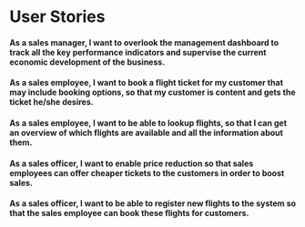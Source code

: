 # User Stories

#### As a sales manager, I want to overlook the management dashboard to track all the key performance indicators and supervise the current economic development of the business.


#### As a sales employee, I want to book a flight ticket for my customer that may include booking options, so that my customer is content and gets the ticket he/she desires.

#### As a sales employee, I want to be able to lookup flights, so that I can get an overview of which flights are available and all the information about them. 


#### As a sales officer, I want to enable price reduction so that sales employees can offer cheaper tickets to the customers in order to boost sales.

#### As a sales officer, I want to be able to register new flights to the system so that the sales employee can book these flights for customers.  
